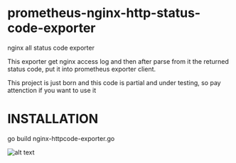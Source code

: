 # prometheus-nginx-http-status-code-exporter
nginx all status code exporter

This exporter get nginx access log and then after parse from it the returned status code, put it into prometheus exporter client.

This project is just born and this code is partial and under testing, so pay attenction if you want to use it

# INSTALLATION
go build nginx-httpcode-exporter.go





![alt text](https://raw.githubusercontent.com/daniele-parise/prometheus-nginx-http-status-code-exporter/master/dashboard.png)

